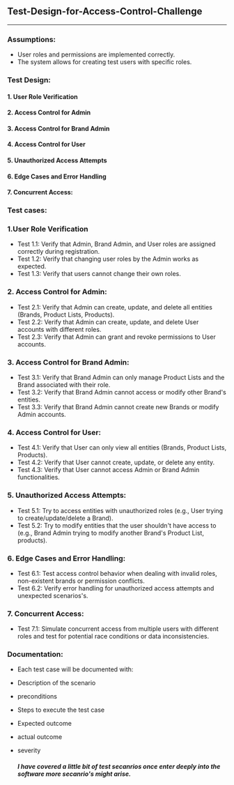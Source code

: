 ## Test-Design-for-Access-Control-Challenge

<hr>

### Assumptions:
- User roles and permissions are implemented correctly.
- The system allows for creating test users with specific roles.
  
### Test Design: 
#### 1. User Role Verification
#### 2. Access Control for Admin
#### 3. Access Control for Brand Admin
#### 4. Access Control for User
#### 5. Unauthorized Access Attempts
#### 6. Edge Cases and Error Handling
#### 7. Concurrent Access:

### Test cases:
### 1.User Role Verification
- Test 1.1: Verify that Admin, Brand Admin, and User roles are assigned correctly during registration.
- Test 1.2: Verify that changing user roles by the Admin works as expected.
- Test 1.3: Verify that users cannot change their own roles.
  
### 2. Access Control for Admin:
- Test 2.1: Verify that Admin can create, update, and delete all entities (Brands, Product Lists, Products).
- Test 2.2: Verify that Admin can create, update, and delete User accounts with different roles.
- Test 2.3: Verify that Admin can grant and revoke permissions to User accounts.
  
### 3. Access Control for Brand Admin:
- Test 3.1: Verify that Brand Admin can only manage Product Lists and the Brand associated with their role.
- Test 3.2: Verify that Brand Admin cannot access or modify other Brand's entities.
- Test 3.3: Verify that Brand Admin cannot create new Brands or modify Admin accounts.
  
### 4. Access Control for User:
- Test 4.1: Verify that User can only view all entities (Brands, Product Lists, Products).
- Test 4.2: Verify that User cannot create, update, or delete any entity.
- Test 4.3: Verify that User cannot access Admin or Brand Admin functionalities.
  
### 5. Unauthorized Access Attempts:
- Test 5.1: Try to access entities with unauthorized roles (e.g., User trying to create/update/delete a Brand).
- Test 5.2: Try to modify entities that the user shouldn't have access to (e.g., Brand Admin trying to modify another Brand's Product List, products).
  
### 6. Edge Cases and Error Handling:
- Test 6.1: Test access control behavior when dealing with invalid roles, non-existent brands or permission conflicts.
- Test 6.2: Verify error handling for unauthorized access attempts and unexpected scenarios's.
  
### 7. Concurrent Access:
- Test 7.1: Simulate concurrent access from multiple users with different roles and test for potential race conditions or data inconsistencies.
  
### Documentation:
- Each test case will be documented with:
- Description of the scenario
- preconditions
- Steps to execute the test case
- Expected outcome
- actual outcome
- severity

  ##### I have covered a little bit of test secanrios once enter deeply into the software more secanrio's might arise.

  
